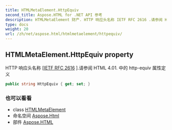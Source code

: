 ```yaml
---
title: HTMLMetaElement.HttpEquiv
second_title: Aspose.HTML for .NET API 参考
description: HTMLMetaElement 财产. HTTP 响应头名称 IETF RFC 2616 .请参阅 HTML 4.01. 中的 httpequiv 属性定义
type: docs
weight: 20
url: /zh/net/aspose.html/htmlmetaelement/httpequiv/
---
```

## HTMLMetaElement.HttpEquiv property

HTTP 响应头名称 [[IETF RFC 2616](http://www.ietf.org/rfc/rfc2616.txt) ].请参阅 HTML 4.01. 中的 http-equiv 属性定义

```csharp
public string HttpEquiv { get; set; }
```

### 也可以看看

* class [HTMLMetaElement](../)
* 命名空间 [Aspose.Html](../../htmlmetaelement/)
* 部件 [Aspose.HTML](../../../)


